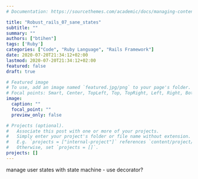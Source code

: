 ```yaml
---
# Documentation: https://sourcethemes.com/academic/docs/managing-content/

title: "Robust_rails_07_sane_states"
subtitle: ""
summary: ""
authors: ["btihen"]
tags: ['Ruby']
categories: ["Code", "Ruby Language", "Rails Framework"]
date: 2020-07-20T21:34:12+02:00
lastmod: 2020-07-20T21:34:12+02:00
featured: false
draft: true

# Featured image
# To use, add an image named `featured.jpg/png` to your page's folder.
# Focal points: Smart, Center, TopLeft, Top, TopRight, Left, Right, BottomLeft, Bottom, BottomRight.
image:
  caption: ""
  focal_point: ""
  preview_only: false

# Projects (optional).
#   Associate this post with one or more of your projects.
#   Simply enter your project's folder or file name without extension.
#   E.g. `projects = ["internal-project"]` references `content/project/deep-learning/index.md`.
#   Otherwise, set `projects = []`.
projects: []
---
```

manage user states with state machine - use decorator?

